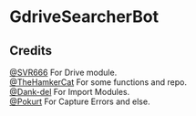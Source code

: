 # GdriveSearcherBot

## Credits
[@SVR666](https://github.com/SVR666) For Drive module.
<br>
[@TheHamkerCat](https://github.com/TheHamkerCat) For some functions and repo.
<br>
[@Dank-del](https://github.com/Dank-del) For Import Modules.
<br>
[@Pokurt](https://github.com/pokurt) For Capture Errors and else.
<br>
